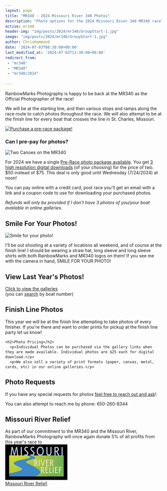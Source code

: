 ```yaml
---
layout: page
title: "MR340 - 2024 Missouri River 340 Photos"
description: "Photo options for the 2024 Missouri River 340 MR340 race"
active: mr340
header-img: "img/posts/2024/mr340/GroupStart-1.jpg"
image: "img/posts/2024/mr340/GroupStart-1.jpg"
author: ChrisHammond
date: '2024-07-03T08:30:00+00:00'
last_modified_at: '2024-07-03T13:30:00+00:00'
redirect_from: 
 - "mr340"
 - "MR340"
 - "mr340/2024"
 
---
```

<div class="row">
  <div class="col-md-12">
  </div>
</div>

<div class="row">
  <div class="col-md-8">
    <p>RainbowMarks Photography is happy to be back at the MR340 as the Official Photographer of the race!</p>
    <p>We will be at the starting line, and then various stops and ramps along the race route to catch photos throughout the race. We will also attempt to be at the finish line for every boat that crosses the line in St. Charles, Missouri.</p>
  </div>
  <div class="col-md-4 text-center"> 
      <a href="https://rainbowmarks.square.site/product/2024-mr340-pre-sale/3"><img src="{% picture direct img/posts/2024/mr340/actionbutton.png %}" alt="Purchase a pre-race package!"></a>
  </div>
</div>
<div class="row">
  <div class="col-md-8">
    <h3>Can I pre-pay for photos?</h3>
    <img src="{% picture direct img/posts/2024/mr340/Small2023/Small2023-800-10.jpg %}" alt="Two Canoes on the MR340">
    <p>For 2024 we have a single <a href="https://rainbowmarks.square.site/product/2024-mr340-pre-sale/3">Pre-Race photo package available</a>. You get <a href="https://rainbowmarks.square.site/product/2024-mr340-pre-sale/3">3 high resolution digital downloads</a> (of your choosing) for the price of two. $50 instead of $75. This deal is only good until Wednesday (7/24/2024) at noon!</p>
    <p>You can pay online with a credit card, post race you'll get an email with a link and a coupon code to use for downloading your purchased photos.</p>
    <p><i>Refunds will only be provided if I don't have 3 photos of you/your boat available in online galleries.</i></p>
  </div>
  <div class="col-md-4"> 
    <h2>Smile For Your Photos!</h2>
    <img src="{% picture direct img/posts/2024/mr340/Small2023/Small2023-7.jpg %}" alt="Smile for your photo!">
    <p>I'll be out shooting at a variety of locations all weekend, and of course at the finish line! I should be wearing a straw hat, long sleeve and long sleeve shirts with both RainbowMarks and MR340 logos on them! If you see me with the camera in hand, SMILE FOR YOUR PHOTO!</p>
    <h2>View Last Year's Photos!</h2>
    <p><a href="https://photos.rainbowmarks.com/2023/Watersports/MR340">Click to view the galleries</a><br/> (you can <a href="https://photos.rainbowmarks.com/search">search</a> by boat number)</p>    
  </div>
</div>
<div class="row">
  <div class="col-md-12">
    <h2>Finish Line Photos</h2>
    <p>This year we will be at the finish line attempting to take photos of every finisher. If you're there and want to order prints for pickup at the finish line party let us know! </p>

    <h2>Photo Pricing</h2>
      <p>Individual Photos can be purchased via the gallery links when they are made available. Individual photos are $25 each for digital download.</p>
      <p>We also sell a variety of print formats (paper, canvas, metal, cards, etc) in our online galleries.</p>
  </div>
</div>
<div class="row">
  <div class="col-6">
    <h2>Photo Requests</h2>
    <p>If you have any special requests for photos <a href="https://www.chrishammond.com/contact">feel free to reach out and ask</a>!.</p>
    <p>You can also attempt to reach me by phone: 650-260-8344</p>
  </div>
  <div class="col-md-6">
    <h2>Missouri River Relief</h2>
    <p>As part of our commitment to the MR340 and the Missouri River, RainbowMarks Photography will once again donate 5% of all profits from this year's race to <br /><a href="https://riverrelief.org/" target="_blank"><img src="/img/MRR-logo-color-WEB-200px.png" border="0"><br />Missouri River Relief</a>.</p>
  </div>

</div>



<script>
    (function(b,d,h,e,f,a,c){a=d.getElementsByTagName("script");c=!1;
    var k=e.substring(e.lastIndexOf("/")+1);b.formIds=b.formIds?b.formIds:[];
    for(var g=0;g<a.length;g++)-1<a[g].src.indexOf(k)&&(c=!0);b[f]&&(b.formIds=b.formIds.concat(b[f].form_ids));
    b.formObject=f;b[f]=function(a){if(a.form_ids){
        var c=b.formIds.concat(a.form_ids),d=[],e;for(e in c)c.hasOwnProperty(e)&&-1==d.indexOf(c[e])&&d.push(c[e]);
        a.form_ids=d}b[f]=a};c||(a=d.createElement(h),c=d.getElementsByTagName(h)[0],a.async=!0,a.src=e,c.parentNode.insertBefore(a,
            c))})(window,document,'script', '//cdn3.editmysite.com/app/marketing/js/dist/lead-form.js','leadForm');
    leadForm({ form_ids: ["bf90a3a1-eae1-4060-982c-6dd11f90f703"], preview: 0, asset_domain: 'cdn3.editmysite.com/app/marketing', data_domain: 'www.weebly.com/app/marketing' });
</script>
